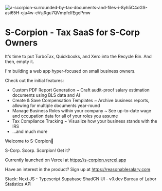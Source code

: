 ![a-scorpion-surrounded-by-tax-documents-and-files-i-8yh5C4oGS-asi65H-oju4w-eVsjRgu7QVmpfclfEgePmw](https://github.com/user-attachments/assets/422b3f08-088a-4f1e-bd4c-1c710930fccb)


<h1>S-Corpion - Tax SaaS for S-Corp Owners</h1>
It's time to put TurboTax, Quickbooks, and Xero into the Recycle Bin. And then, empty it.

I'm building a web app hyper-focused on small business owners. 

Check out the initial features:
- Custom PDF Report Generation ~ Craft audit-proof salary estimation documents using BLS data and AI
- Create & Save Compensation Templates ~ Archive business reports, allowing for multiple documents year-round
- Manage Business Roles within your company ~ See up-to-date wage and occupation data for all of your roles you assume
- Tax Compliance Tracking ~ Visualize how your business stands with the IRS
- ...and much more

Welcome to S-Corpion🦂

S-Corp. Scorp. Scorpion! Get it?

Currently launched on Vercel at https://s-corpion.vercel.app

Have an interest in the product? Sign up at https://reasonablesalary.com

Stack:
Next.JS - Typescript
Supabase
ShadCN UI - v0.dev
Bureau of Labor Statistics API
